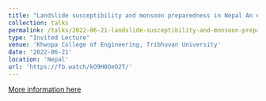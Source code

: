 ```yaml
---
title: "Landslide susceptibility and monsoon preparedness in Nepal An engineering perspective"
collection: talks
permalink: /talks/2022-06-21-landslide-susceptibility-and-monsoon-preparedness-
type: "Invited Lecture"
venue: 'Khwopa College of Engineering, Tribhuvan University'
date: '2022-06-21'
location: 'Nepal'
url: 'https://fb.watch/kO9H0OeO2T/'
---
```




[More information here](https://fb.watch/kO9H0OeO2T/)